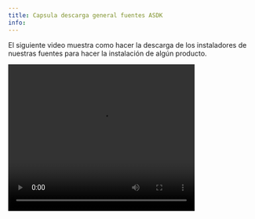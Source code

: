 ```yaml
---
title: Capsula descarga general fuentes ASDK
info:
---
```


El siguiente video muestra como hacer la descarga de los instaladores de nuestras fuentes para hacer la instalación de algún producto.



<video width="380" height="300" controls> <source src="https://arandasoftware.sharepoint.com/sites/Documentacion-RepositorioPortalDoc/Documentos%20compartidos/Repositorio%20Portal%20Doc/ASDK%20v8/1.2%20ASDKv8/1.2.1.3%20Descarga%20Fuentes%20e%20Instalacion/1.2.1.3.1%20Capsula%20Descarga%20General%20Fuentes%20ASDK%20KB.mp4?App=OneDriveWebVideo" type="video/mp4"> Your browser does not support the video tag. </video>
